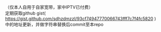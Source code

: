 （仅本人自用于自家宽带，家中IPTV已付费）<br>
定期获取github gist( https://gist.github.com/sdhzdmzzl/93cf74947770066743fff7c7f4fc5820 ) 中的地址更新，并做字符串替换后commit至本repo
